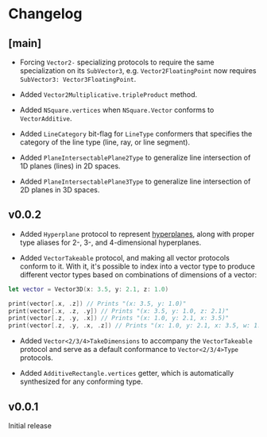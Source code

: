 # Changelog

## [main]

- Forcing `Vector2-` specializing protocols to require the same specialization on its `SubVector3`, e.g. `Vector2FloatingPoint` now requires `SubVector3: Vector3FloatingPoint`.

- Added `Vector2Multiplicative.tripleProduct` method.

- Added `NSquare.vertices` when `NSquare.Vector` conforms to `VectorAdditive`.

- Added `LineCategory` bit-flag for `LineType` conformers that specifies the category of the line type (line, ray, or line segment).

- Added `PlaneIntersectablePlane2Type` to generalize line intersection of 1D planes (lines) in 2D spaces.

- Added `PlaneIntersectablePlane3Type` to generalize line intersection of 2D planes in 3D spaces.

## v0.0.2

- Added `Hyperplane` protocol to represent [hyperplanes](https://en.wikipedia.org/wiki/Hyperplane), along with proper type aliases for 2-, 3-, and 4-dimensional hyperplanes.

- Added `VectorTakeable` protocol, and making all vector protocols conform to it. With it, it's possible to index into a vector type to produce different vector types based on combinations of dimensions of a vector:

```swift
let vector = Vector3D(x: 3.5, y: 2.1, z: 1.0)

print(vector[.x, .z]) // Prints "(x: 3.5, y: 1.0)"
print(vector[.x, .z, .y]) // Prints "(x: 3.5, y: 1.0, z: 2.1)"
print(vector[.z, .y, .x]) // Prints "(x: 1.0, y: 2.1, x: 3.5)"
print(vector[.z, .y, .x, .z]) // Prints "(x: 1.0, y: 2.1, x: 3.5, w: 1.0)"
```

- Added `Vector<2/3/4>TakeDimensions` to accompany the `VectorTakeable` protocol and serve as a default conformance to `Vector<2/3/4>Type` protocols.

- Added `AdditiveRectangle.vertices` getter, which is automatically synthesized for any conforming type.

## v0.0.1

Initial release
